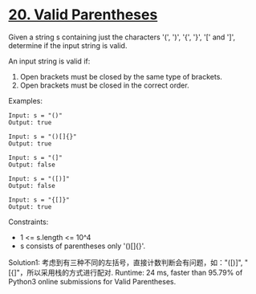 # [20. Valid Parentheses](https://leetcode.com/problems/valid-parentheses/)

Given a string s containing just the characters '(', ')', '{', '}', '[' and ']', determine if the input string is valid.

An input string is valid if:

1. Open brackets must be closed by the same type of brackets.
1. Open brackets must be closed in the correct order.

Examples:

```
Input: s = "()"
Output: true

Input: s = "()[]{}"
Output: true

Input: s = "(]"
Output: false

Input: s = "([)]"
Output: false

Input: s = "{[]}"
Output: true
```

Constraints:

- 1 <= s.length <= 10^4
- s consists of parentheses only '()[]{}'.


Solution1: 考虑到有三种不同的左括号，直接计数判断会有问题，如："([)]", "[{]"，所以采用栈的方式进行配对. Runtime: 24 ms, faster than 95.79% of Python3 online submissions for Valid Parentheses.

